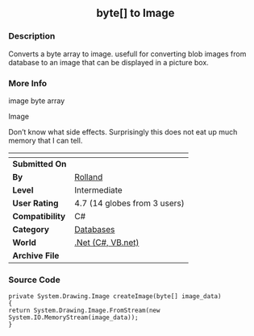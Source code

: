 ﻿<div align="center">

## byte\[\] to Image


</div>

### Description

Converts a byte array to image. usefull for converting blob images from database to an image that can be displayed in a picture box.
 
### More Info
 
image byte array

Image

Don&#8217;t know what side effects. Surprisingly this does not eat up much memory that I can tell.


<span>             |<span>
---                |---
**Submitted On**   |
**By**             |[Rolland](https://github.com/Planet-Source-Code/PSCIndex/blob/master/ByAuthor/rolland.md)
**Level**          |Intermediate
**User Rating**    |4.7 (14 globes from 3 users)
**Compatibility**  |C\#
**Category**       |[Databases](https://github.com/Planet-Source-Code/PSCIndex/blob/master/ByCategory/databases__10-5.md)
**World**          |[\.Net \(C\#, VB\.net\)](https://github.com/Planet-Source-Code/PSCIndex/blob/master/ByWorld/net-c-vb-net.md)
**Archive File**   |[](https://github.com/Planet-Source-Code/rolland-byte-to-image__10-4382/archive/master.zip)





### Source Code

```
private System.Drawing.Image createImage(byte[] image_data)
{
return System.Drawing.Image.FromStream(new System.IO.MemoryStream(image_data));
}
```

